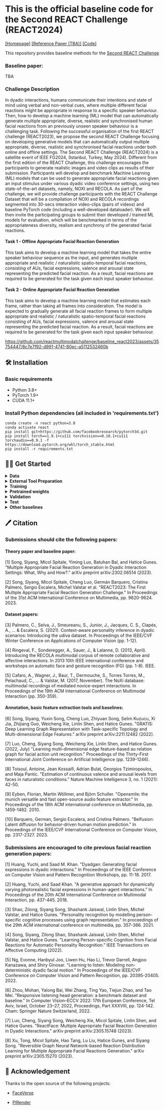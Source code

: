 # This is the official baseline code for the Second REACT Challenge (REACT2024)
[[Homepage]](https://sites.google.com/cam.ac.uk/react2024)  [[Reference Paper (TBA)]]() [[Code]](https://github.com/reactmultimodalchallenge/baseline_react2024)

This repository provides baseline methods for the [Second REACT Challenge](https://sites.google.com/cam.ac.uk/react2024)

### Baseline paper:
TBA

### Challenge Description
In dyadic interactions, humans communicate their intentions and state of mind using verbal and non-verbal cues, where multiple different facial reactions might be appropriate in response to a specific speaker behaviour. Then, how to develop a machine learning (ML) model that can automatically generate multiple appropriate, diverse, realistic and synchronised human facial reactions from an previously unseen speaker behaviour is a challenging task. Following the successful organisation of the first REACT challenge (REACT2023), we propose the second REACT Challenge focusing on developing generative models that can automatically output multiple appropriate, diverse, realistic and synchronised facial reactions under both online and offline settings. The Second REACT Challenge (REACT2024) is a satellite event of IEEE FG2024, (Istanbul, Turkey, May 2024). Different from the first edition of the REACT Challenge, this challenge encourages the participants to generate realistic images and video clips as results of their submission. Participants will develop and benchmark Machine Learning (ML) models that can be used to generate appropriate facial reactions given an input stimulus under various dyadic video conference settings, using two state-of-the-art datasets, namely, NOXI and RECOLA. As part of the challenge, we will provide challenge participants with the REACT Challenge Dataset that will be a compilation of NOXI and RECOLA recordings segmented into 30-secs interaction video-clips (pairs of videos) and baseline PyTorch code (including a well-developed dataloader).  We will then invite the participating groups to submit their developed / trained ML models for evaluation, which will be benchmarked in terms of the appropriateness diversity, realism and synchrony of the generated facial reactions.




#### Task 1 - Offline Appropriate Facial Reaction Generation
This task aims to develop a machine learning model that takes the entire speaker behaviour sequence as the input, and generates multiple appropriate and realistic / naturalistic spatio-temporal facial reactions, consisting of AUs, facial expressions, valence and arousal state representing the predicted facial reaction. As a result,  facial reactions are required to be generated for the task given each input speaker behaviour. 


#### Task 2 - Online Appropriate Facial Reaction Generation
This task aims to develop a machine learning model that estimates each frame, rather than taking all frames into consideration. The model is expected to gradually generate all facial reaction frames to form multiple appropriate and realistic / naturalistic spatio-temporal facial reactions consisting of AUs, facial expressions, valence and arousal state representing the predicted facial reaction. As a result,  facial reactions are required to be generated for the task given each input speaker behaviour. 


https://github.com/reactmultimodalchallenge/baseline_react2023/assets/35754447/8c7e7f92-d991-4741-80ec-a5112532460b

## 🛠️ Installation

### Basic requirements

- Python 3.8+ 
- PyTorch 1.9+
- CUDA 11.1+ 

### Install Python dependencies (all included in 'requirements.txt')

```shell
conda create -n react python=3.8
conda activate react
pip install git+https://github.com/facebookresearch/pytorch3d.git
pip install torch==1.9.1+cu111 torchvision==0.10.1+cu111 torchaudio==0.9.1 -f https://download.pytorch.org/whl/torch_stable.html
pip install -r requirements.txt
```


## 👨‍🏫 Get Started 

<details><summary> <b> Data </b> </summary>
<p>
 
**Challenge Data Description:**
- The REACT 2024 Multimodal Challenge Dataset is a compilation of recordings from the following two publicly available datasets for studying dyadic interactions: [NOXI](https://dl.acm.org/doi/10.1145/3136755.3136780) and [RECOLA](https://ieeexplore.ieee.org/document/6553805). Although [UDIVA](https://www.computer.org/csdl/proceedings-article/wacvw/2021/196700a001/1sZ3sn1GBxe) was not part of the challenge, we will share it with you if you specifically request it.

- Participants can apply for the data at our [Homepage](https://sites.google.com/cam.ac.uk/react2024).
   
**Data organization (`data/`) is listed below:**
```data/partition/modality/site/chat_index/person_index/clip_index/actual_data_files```
The example of data structure.
```
data
├── test
├── val
├── train
   ├── Video_files
       ├── NoXI
           ├── 010_2016-03-25_Paris
               ├── Expert_video
               ├── Novice_video
                   ├── 1
                       ├── 1.png
                       ├── ....
                       ├── 751.png
                   ├── ....
           ├── ....
       ├── RECOLA
   ├── Audio_files
       ├── NoXI
       ├── RECOLA
           ├── group-1
               ├── P25 
               ├── P26
                   ├── 1.wav
                   ├── ....
           ├── group-2
           ├── group-3
   ├── Emotion
       ├── NoXI
       ├── RECOLA
           ├── group-1
               ├── P25 
               ├── P26
                   ├── 1.csv
                   ├── ....
           ├── group-2
           ├── group-3
   ├── 3D_FV_files
       ├── NoXI
       ├── RECOLA
           ├── group-1
               ├── P25 
               ├── P26
                   ├── 1.npy
                   ├── ....
           ├── group-2
           ├── group-3
            
```
 
- The task is to predict one role's reaction ('Expert' or 'Novice',  'P25' or 'P26'....) to the other ('Novice' or 'Expert',  'P26' or 'P25'....).
- 3D_FV_files involve extracted 3DMM coefficients (including expression (52 dim), angle (3 dim) and translation (3 dim) coefficients.
- The frame rate of processed videos in each site is 25 (fps = 25), height = 256, width = 256. And each video clip has 751 frames (about 30s), The samping rate of audio files is 44100. 
- The csv files for baseline training and validation dataloader are now avaliable at 'data/train.csv' and 'data/val.csv'
 
 
</p>
</details>



<details><summary> <b> External Tool Preparation </b> </summary>
<p>

We use 3DMM coefficients to represent a 3D listener or speaker, and for further 3D-to-2D frame rendering. 
 
The baselines leverage [3DMM model](https://github.com/LizhenWangT/FaceVerse) to extract 3DMM coefficients, and render 3D facial reactions.  

- You should first download 3DMM (FaceVerse version 2 model) at this [page](https://github.com/LizhenWangT/FaceVerse) 
 
  and then put it in the folder (`external/FaceVerse/data/`).
 
  We provide our extracted 3DMM coefficients (which are used for our baseline visualisation) at [Google Drive] (https://drive.google.com/drive/folders/1RrTytDkkq520qUUAjTuNdmS6tCHQnqFu). 

  We also provide the mean_face, std_face and reference_full of 3DMM coefficients at [Google Drive](https://drive.google.com/drive/folders/1uVOOJzY3p2XjDESwH4FCjGO8epO7miK4). Please put them in the folder (`external/FaceVerse/`).

 
Then, we use a 3D-to-2D tool [PIRender](https://github.com/RenYurui/PIRender) to render final 2D facial reaction frames.
 
- We re-trained the PIRender, and the well-trained model is provided at the [checkpoint](https://drive.google.com/drive/folders/1Ys1u0jxVBxrmQZrcrQbm8tagOPNxrTUA). Please put it in the folder (`external/PIRender/`).
   
</p>
</details>


<details><summary> <b> Training </b>  </summary>
<p>
 
 <b>Trans-VAE</b>
- Running the following shell can start training Trans-VAE baseline:
 ```shell
 python train.py --batch-size 4  --gpu-ids 0  -lr 0.00001  --kl-p 0.00001 -e 50  -j 12  --outdir results/train_offline 
 ```
 &nbsp; or 
 
  ```shell
 python train.py --batch-size 4  --gpu-ids 0  -lr 0.00001  --kl-p 0.00001 -e 50  -j 12 --online  --window-size 16 --outdir results/train_online  
 ```
 
 <b>BeLFusion</b>
 - First train the variational autoencoder (VAE):
```shell
python train_belfusion.py config=config/1_belfusion_vae.yaml name=All_VAEv2_W50
```
 
 - Once finished, you will be able to train the offline/online variants of BeLFusion with the desired value for k:
```shell
python train_belfusion.py config=config/2_belfusion_ldm.yaml name=<NAME> arch.args.k=<INT (1 or 10)> arch.args.online=<BOOL>
```

 
</p>
</details>

<details><summary> <b> Pretrained weights </b>  </summary>
 If you would rather skip training, download the following checkpoints and put them inside the folder './results'.
<p>
 
 <b>Trans-VAE</b>: [download (TBA)]()
 
 <b>BeLFusion</b>: [download (TBA)]()
 
</details>

<details><summary> <b> Validation </b>  </summary>
<p>
 Follow this to evaluate Trans-VAE or BeLFusion after training, or downloading the pretrained weights.
 
- Before validation, run the following script to get the martix (defining appropriate neighbours in val set):
 ```shell
 cd tool
 python matrix_split.py --dataset-path ./data --partition val
 ```
&nbsp;  Please put files (`data_indices.csv`, `Approprirate_facial_reaction.npy` and `val.csv`) in the folder `./data/`.
  
- Then, evaluate a trained model on val set and run:

 ```shell
python evaluate.py  --resume ./results/train_offline/best_checkpoint.pth  --gpu-ids 1  --outdir results/val_offline --split val
```
 
&nbsp; or
 
```shell
python evaluate.py  --resume ./results/train_online/best_checkpoint.pth  --gpu-ids 1  --online --outdir results/val_online --split val
```
 
- For computing FID (FRRea), run the following script:

```
python -m pytorch_fid  ./results/val_offline/fid/real  ./results/val_offline/fid/fake
```
</p>
</details>




<details><summary> <b> Test </b>  </summary>
<p>
 Follow this to evaluate Trans-VAE or BeLFusion after training, or downloading the pretrained weights.
 
- Before testing, run the following script to get the martix (defining appropriate neighbours in test set):
 ```shell
 cd tool
 python matrix_split.py --dataset-path ./data --partition test
 ```
&nbsp;  Please put files (`data_indices.csv`, `Approprirate_facial_reaction.npy` and `test.csv`) in the folder `./data/`.
  
- Then, evaluate a trained model on test set and run:

 ```shell
python evaluate.py  --resume ./results/train_offline/best_checkpoint.pth  --gpu-ids 1  --outdir results/test_offline --split test
```
 
&nbsp; or
 
```shell
python evaluate.py  --resume ./results/train_online/best_checkpoint.pth  --gpu-ids 1  --online --outdir results/test_online --split test
```

 
- For computing FID (FRRea), run the following script:

```
python -m pytorch_fid  ./results/test_offline/fid/real  ./results/test_offline/fid/fake
```
</p>
</details>



<details><summary> <b> Other baselines </b>  </summary>
<p>
 
- Run the following script to sequentially evaluate the naive baselines presented in the paper:
 ```shell
 python run_baselines.py --split SPLIT
 ```
 SPLIT can be `val` or `test`.
</p>
</details>



## 🖊️ Citation

### Submissions should cite the following papers:

#### Theory paper and baseline paper:

[1] Song, Siyang, Micol Spitale, Yiming Luo, Batuhan Bal, and Hatice Gunes. "Multiple Appropriate Facial Reaction Generation in Dyadic Interaction Settings: What, Why and How?." arXiv preprint arXiv:2302.06514 (2023).

[2] Song, Siyang, Micol Spitale, Cheng Luo, Germán Barquero, Cristina Palmero, Sergio Escalera, Michel Valstar et al. "REACT2023: The First Multiple Appropriate Facial Reaction Generation Challenge." In Proceedings of the 31st ACM International Conference on Multimedia, pp. 9620-9624. 2023.

#### Dataset papers:

[3] Palmero, C., Selva, J., Smeureanu, S., Junior, J., Jacques, C. S., Clapés, A., ... & Escalera, S. (2021). Context-aware personality inference in dyadic scenarios: Introducing the udiva dataset. In Proceedings of the IEEE/CVF Winter Conference on Applications of Computer Vision (pp. 1-12).

[4] Ringeval, F., Sonderegger, A., Sauer, J., & Lalanne, D. (2013, April). Introducing the RECOLA multimodal corpus of remote collaborative and affective interactions. In 2013 10th IEEE international conference and workshops on automatic face and gesture recognition (FG) (pp. 1-8). IEEE.

[5] Cafaro, A., Wagner, J., Baur, T., Dermouche, S., Torres Torres, M., Pelachaud, C., ... & Valstar, M. (2017, November). The NoXi database: multimodal recordings of mediated novice-expert interactions. In Proceedings of the 19th ACM International Conference on Multimodal Interaction (pp. 350-359).

#### Annotation, basic feature extraction tools and baselines:

[6] Song, Siyang, Yuxin Song, Cheng Luo, Zhiyuan Song, Selim Kuzucu, Xi Jia, Zhijiang Guo, Weicheng Xie, Linlin Shen, and Hatice Gunes. "GRATIS: Deep Learning Graph Representation with Task-specific Topology and Multi-dimensional Edge Features." arXiv preprint arXiv:2211.12482 (2022).

[7] Luo, Cheng, Siyang Song, Weicheng Xie, Linlin Shen, and Hatice Gunes. (2022, July) "Learning multi-dimensional edge feature-based au relation graph for facial action unit recognition." Proceedings of the Thirty-First International Joint Conference on Artificial Intelligence (pp. 1239-1246).

[8] Toisoul, Antoine, Jean Kossaifi, Adrian Bulat, Georgios Tzimiropoulos, and Maja Pantic. "Estimation of continuous valence and arousal levels from faces in naturalistic conditions." Nature Machine Intelligence 3, no. 1 (2021): 42-50.

[9] Eyben, Florian, Martin Wöllmer, and Björn Schuller. "Opensmile: the munich versatile and fast open-source audio feature extractor." In Proceedings of the 18th ACM international conference on Multimedia, pp. 1459-1462. 2010.

[10] Barquero, German, Sergio Escalera, and Cristina Palmero. "Belfusion: Latent diffusion for behavior-driven human motion prediction." In Proceedings of the IEEE/CVF International Conference on Computer Vision, pp. 2317-2327. 2023.


### Submissions are encouraged to cite previous facial reaction generation papers:

[1] Huang, Yuchi, and Saad M. Khan. "Dyadgan: Generating facial expressions in dyadic interactions." In Proceedings of the IEEE Conference on Computer Vision and Pattern Recognition Workshops, pp. 11-18. 2017.

[2] Huang, Yuchi, and Saad Khan. "A generative approach for dynamically varying photorealistic facial expressions in human-agent interactions." In Proceedings of the 20th ACM International Conference on Multimodal Interaction, pp. 437-445. 2018.

[3] Shao, Zilong, Siyang Song, Shashank Jaiswal, Linlin Shen, Michel Valstar, and Hatice Gunes. "Personality recognition by modelling person-specific cognitive processes using graph representation." In proceedings of the 29th ACM international conference on multimedia, pp. 357-366. 2021.

[4] Song, Siyang, Zilong Shao, Shashank Jaiswal, Linlin Shen, Michel Valstar, and Hatice Gunes. "Learning Person-specific Cognition from Facial Reactions for Automatic Personality Recognition." IEEE Transactions on Affective Computing (2022).

[5] Ng, Evonne, Hanbyul Joo, Liwen Hu, Hao Li, Trevor Darrell, Angjoo Kanazawa, and Shiry Ginosar. "Learning to listen: Modeling non-deterministic dyadic facial motion." In Proceedings of the IEEE/CVF Conference on Computer Vision and Pattern Recognition, pp. 20395-20405. 2022.

[6] Zhou, Mohan, Yalong Bai, Wei Zhang, Ting Yao, Tiejun Zhao, and Tao Mei. "Responsive listening head generation: a benchmark dataset and baseline." In Computer Vision–ECCV 2022: 17th European Conference, Tel Aviv, Israel, October 23–27, 2022, Proceedings, Part XXXVIII, pp. 124-142. Cham: Springer Nature Switzerland, 2022.

[7] Luo, Cheng, Siyang Song, Weicheng Xie, Micol Spitale, Linlin Shen, and Hatice Gunes. "ReactFace: Multiple Appropriate Facial Reaction Generation in Dyadic Interactions." arXiv preprint arXiv:2305.15748 (2023).

[8] Xu, Tong, Micol Spitale, Hao Tang, Lu Liu, Hatice Gunes, and Siyang Song. "Reversible Graph Neural Network-based Reaction Distribution Learning for Multiple Appropriate Facial Reactions Generation." arXiv preprint arXiv:2305.15270 (2023).

## 🤝 Acknowledgement
Thanks to the open source of the following projects:

- [FaceVerse](https://github.com/LizhenWangT/FaceVerse) &#8194;

- [PIRender](https://github.com/RenYurui/PIRender) &#8194;
